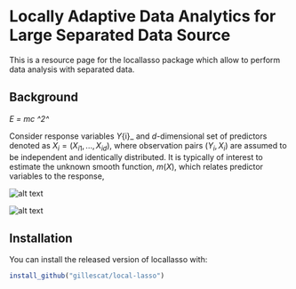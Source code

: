 
<!-- README.md is generated from README.Rmd. Please edit that file -->
Locally Adaptive Data Analytics for Large Separated Data Source
==========

<!-- badges: start -->
<!-- badges: end -->
This is a resource page for the locallasso package which allow to perform data analysis with separated data. 

Background
------------

_E = mc ^2^_

Consider response variables _Y_{i}_ and $d$-dimensional set of predictors denoted as $X_{i} = (X_{i1},...,X_{id})$, where observation pairs $(Y_{i},X_{i})$ are assumed to be independent and identically distributed. It is typically of interest to estimate the unknown smooth function, $m(X)$, which relates predictor variables to the response,

![alt text](https://github.com/gillescat/locallasso/blob/main/Eq%20model.jpg?raw=true)

![alt text](https://github.com/gillescat/locallasso/blob/main/Eq%20local%20lasso.jpg?raw=true)


Installation
------------

You can install the released version of locallasso with:

``` r
install_github("gillescat/local-lasso")
```
